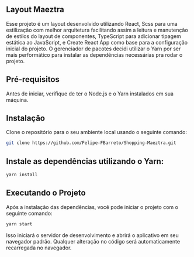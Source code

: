 ## Layout Maeztra

Esse projeto é um layout desenvolvido utilizando React, Scss para uma estilização com melhor arquitetura facilitando assim a leitura e manutenção de estilos do layout de componentes, TypeScript para adicionar tipagem estática ao JavaScript, e Create React App como base para a configuração inicial do projeto. O gerenciador de pacotes decidi utilizar o Yarn por ser mais performático para instalar as dependências necessárias pra rodar o projeto.

## Pré-requisitos

Antes de iniciar, verifique de ter o Node.js e o Yarn instalados em sua máquina.

## Instalação

Clone o repositório para o seu ambiente local usando o seguinte comando:

```bash
git clone https://github.com/Felipe-FBarreto/Shopping-Maeztra.git
```

## Instale as dependências utilizando o Yarn:

```bash
yarn install
```

## Executando o Projeto

Após a instalação das dependências, você pode iniciar o projeto com o seguinte comando:

```bash
yarn start
```

Isso iniciará o servidor de desenvolvimento e abrirá o aplicativo em seu navegador padrão. Qualquer alteração no código será automaticamente recarregada no navegador.
